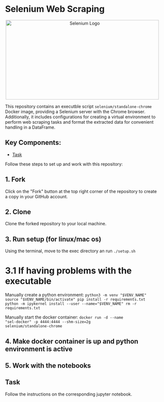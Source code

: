 # Selenium Web Scraping

<div align="center">
  <img src="https://upload.wikimedia.org/wikipedia/commons/9/9f/Selenium_logo.svg" alt="Selenium Logo" width="500" height="259">
</div>


This repository contains an executble script `selenium/standalone-chrome` Docker image, providing a Selenium server with the Chrome browser. Additionally, it includes configurations for creating a virtual environment to perform web scraping tasks and format the extracted data for convenient handling in a DataFrame.

## Key Components:

- [Task](#task)

Follow these steps to set up and work with this repository:

## 1. Fork

Click on the "Fork" button at the top right corner of the repository to create a copy in your GitHub account.

## 2. Clone

Clone the forked repository to your local machine.

## 3. Run setup (for linux/mac os)
Using the terminal, move to the exec directory an run 
<code>./setup.sh</code>

# 3.1 If having problems with the executable
Manually create a python environment:
<code>python3 -m venv "$VENV_NAME"
source "$VENV_NAME/bin/activate"
pip install -r requirements.txt
python -m ipykernel install --user --name="$VENV_NAME"
rm -r requirements.txt</code>

Manually start the docker container:
<code>docker run -d --name "sel-docker" -p 4444:4444 --shm-size=2g selenium/standalone-chrome</code>


## 4. Make docker container is up and python environment is active

## 5. Work with the notebooks

## Task
Follow the instructions on the corresponding jupyter notebook.